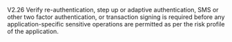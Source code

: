 V2.26 Verify re-authentication, step up or adaptive authentication, SMS or other two factor authentication, or transaction signing is required before any application-specific sensitive operations are permitted as per the risk profile of the application.